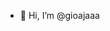 - 👋 Hi, I’m @gioajaaa


<!---
gioajaaa/gioajaaa is a ✨ special ✨ repository because its `README.md` (this file) appears on your GitHub profile.
You can click the Preview link to take a look at your changes.
--->
